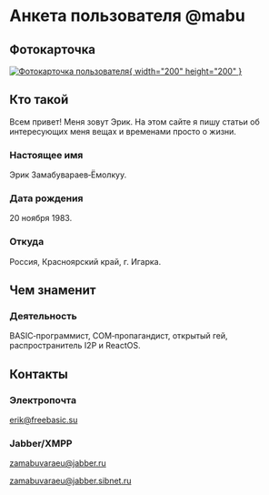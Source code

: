 ﻿# Анкета пользователя \@mabu

## Фотокарточка

[ ![Фотокарточка пользователя](/users/mabu/mabu.200x200.jpg){ width="200" height="200" } ](/users/mabu/mabu.original.jpg)


## Кто такой

Всем привет! Меня зовут Эрик. На этом сайте я пишу статьи об интересующих меня вещах и временами просто о жизни.

### Настоящее имя

Эрик Замабувараев‐Ёмолкуу.

### Дата рождения

<time datetime="1983-11-20T10:30:00+07:00">20 ноября 1983</time>.

### Откуда

Россия, Красноярский край, г. Игарка.


## Чем знаменит

### Деятельность

BASIC‐программист, COM‐пропагандист, открытый гей, распространитель I2P и ReactOS.


## Контакты

### Электропочта

[erik@freebasic.su](mailto:erik@freebasic.su)

### Jabber/XMPP

[zamabuvaraeu@jabber.ru](xmpp:zamabuvaraeu@jabber.ru)

[zamabuvaraeu@jabber.sibnet.ru](xmpp:zamabuvaraeu@jabber.sibnet.ru)
